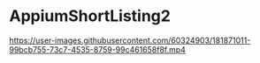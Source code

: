 # AppiumShortListing2







https://user-images.githubusercontent.com/60324903/181871011-99bcb755-73c7-4535-8759-99c461658f8f.mp4

